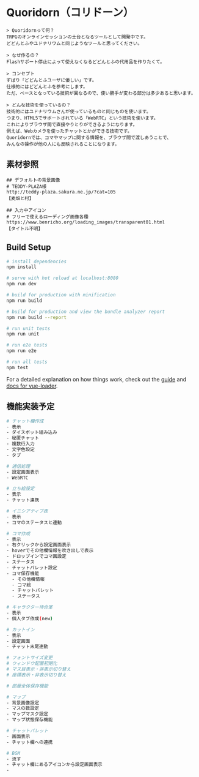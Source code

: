 # Quoridorn（コリドーン）

```
> Quoridornって何？
TRPGのオンラインセッションの土台となるツールとして開発中です。
どどんとふやユドナリウムと同じようなツールと思ってください。

> なぜ作るの？
Flashサポート停止によって使えなくなるどどんとふの代用品を作りたくて。

> コンセプト
ずばり「どどんとふユーザに優しい」です。
仕様的にはどどんとふを参考にします。
ただ、ベースとなっている技術が異なるので、使い勝手が変わる部分は多少あると思います。

> どんな技術を使っているの？
技術的にはユドナリウムさんが使っているものと同じものを使います。
つまり、HTML5でサポートされている「WebRTC」という技術を使います。
これによりブラウザ間で直接やりとりができるようになります。
例えば、Webカメラを使ったチャットとかができる技術です。
Quoridornでは、コマやマップに関する情報を、ブラウザ間で渡しあうことで、
みんなの操作が他の人にも反映されることになります。
```

## 素材参照

```
## デフォルトの背景画像
# TEDDY-PLAZA様
http://teddy-plaza.sakura.ne.jp/?cat=105
【麦畑と村】

## 入力中アイコン
# フリーで使えるローディング画像各種
https://www.benricho.org/loading_images/transparent01.html
【タイトル不明】
```

## Build Setup

``` bash
# install dependencies
npm install

# serve with hot reload at localhost:8080
npm run dev

# build for production with minification
npm run build

# build for production and view the bundle analyzer report
npm run build --report

# run unit tests
npm run unit

# run e2e tests
npm run e2e

# run all tests
npm test
```

For a detailed explanation on how things work, check out the [guide](http://vuejs-templates.github.io/webpack/) and [docs for vue-loader](http://vuejs.github.io/vue-loader).


## 機能実装予定

``` bash
# チャット欄作成
- 表示
- ダイスボット組み込み
- 秘匿チャット
- 複数行入力
- 文字色設定
- タブ

# 通信処理
- 設定画面表示
- WebRTC

# 立ち絵設定
- 表示
- チャット連携

# イニシアティブ表
- 表示
- コマのステータスと連動

# コマ作成
- 表示
- 右クリックから設定画面表示
- hoverでその他欄情報を吹き出しで表示
- ドロップインでコマ画設定
- ステータス
- チャットパレット設定
- コマ保存機能
  - その他欄情報
  - コマ絵
  - チャットパレット
  - ステータス

# キャラクター待合室
- 表示
- 個人タブ作成(new)

# カットイン
- 表示
- 設定画面
- チャット末尾連動

# フォントサイズ変更
# ウィンドウ配置初期化
# マス目表示・非表示切り替え
# 座標表示・非表示切り替え

# 部屋全体保存機能

# マップ
- 背景画像設定
- マスの数設定
- マップマスク設定
- マップ状態保存機能

# チャットパレット
- 画面表示
- チャット欄への連携

# BGM
- 流す
- チャット欄にあるアイコンから設定画面表示
-
```
